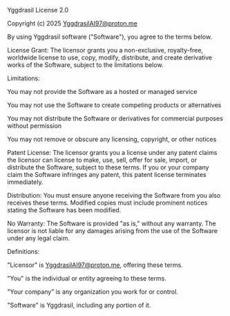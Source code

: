 Yggdrasil License 2.0

Copyright (c) 2025 YggdrasilAI97@proton.me

By using Yggdrasil software ("Software"), you agree to the terms below.

License Grant: The licensor grants you a non-exclusive, royalty-free, worldwide license to use, copy, modify, distribute, and create derivative works of the Software, subject to the limitations below.

Limitations:

You may not provide the Software as a hosted or managed service

You may not use the Software to create competing products or alternatives

You may not distribute the Software or derivatives for commercial purposes without permission

You may not remove or obscure any licensing, copyright, or other notices

Patent License: The licensor grants you a license under any patent claims the licensor can license to make, use, sell, offer for sale, import, or distribute the Software, subject to these terms. If you or your company claim the Software infringes any patent, this patent license terminates immediately.

Distribution: You must ensure anyone receiving the Software from you also receives these terms. Modified copies must include prominent notices stating the Software has been modified.

No Warranty: The Software is provided "as is," without any warranty. The licensor is not liable for any damages arising from the use of the Software under any legal claim.

Definitions:

"Licensor" is YggdrasilAI97@proton.me, offering these terms.

"You" is the individual or entity agreeing to these terms.

"Your company" is any organization you work for or control.

"Software" is Yggdrasil, including any portion of it.
